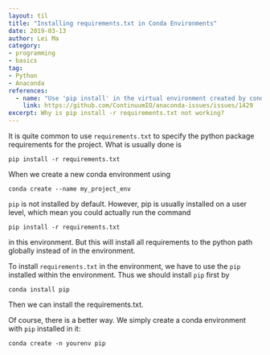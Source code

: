 ```yaml
---
layout: til
title: "Installing requirements.txt in Conda Environments"
date: 2019-03-13
author: Lei Ma
category:
- programming
- basics
tag:
- Python
- Anaconda
references:
  - name: "Use 'pip install' in the virtual environment created by conda"
    link: https://github.com/ContinuumIO/anaconda-issues/issues/1429
excerpt: Why is pip install -r requirements.txt not working?
---
```


It is quite common to use `requirements.txt` to specify the python package requirements for the project. What is usually done is

```
pip install -r requirements.txt
```

When we create a new conda environment using

```
conda create --name my_project_env
```

`pip` is not installed by default. However, pip is usually installed on a user level, which mean you could actually run the command

```
pip install -r requirements.txt
```

in this environment. But this will install all requirements to the python path globally instead of in the environment.


To install `requirements.txt` in the environment, we have to use the `pip` installed within the environment. Thus we should install `pip` first by

```
conda install pip
```

Then we can install the requirements.txt.


Of course, there is a better way. We simply create a conda environment with `pip` installed in it:

```
conda create -n yourenv pip
```

